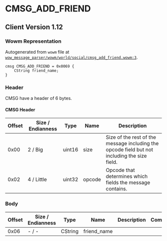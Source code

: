 # CMSG_ADD_FRIEND

## Client Version 1.12

### Wowm Representation

Autogenerated from `wowm` file at [`wow_message_parser/wowm/world/social/cmsg_add_friend.wowm:3`](https://github.com/gtker/wow_messages/tree/main/wow_message_parser/wowm/world/social/cmsg_add_friend.wowm#L3).
```rust,ignore
cmsg CMSG_ADD_FRIEND = 0x0069 {
    CString friend_name;
}
```
### Header

CMSG have a header of 6 bytes.

#### CMSG Header

| Offset | Size / Endianness | Type   | Name   | Description |
| ------ | ----------------- | ------ | ------ | ----------- |
| 0x00   | 2 / Big           | uint16 | size   | Size of the rest of the message including the opcode field but not including the size field.|
| 0x02   | 4 / Little        | uint32 | opcode | Opcode that determines which fields the message contains.|

### Body

| Offset | Size / Endianness | Type | Name | Description | Comment |
| ------ | ----------------- | ---- | ---- | ----------- | ------- |
| 0x06 | - / - | CString | friend_name |  |  |

